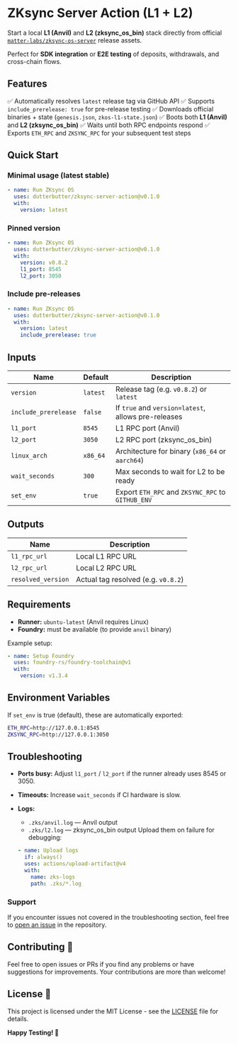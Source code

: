 # ZKsync Server Action (L1 + L2)

Start a local **L1 (Anvil)** and **L2 (zksync_os_bin)** stack directly from official [`matter-labs/zksync-os-server`](https://github.com/matter-labs/zksync-os-server) release assets.

Perfect for **SDK integration** or **E2E testing** of deposits, withdrawals, and cross-chain flows.

## Features

✅ Automatically resolves `latest` release tag via GitHub API
✅ Supports `include_prerelease: true` for pre-release testing
✅ Downloads official binaries + state (`genesis.json`, `zkos-l1-state.json`)
✅ Boots both **L1 (Anvil)** and **L2 (zksync_os_bin)**
✅ Waits until both RPC endpoints respond
✅ Exports `ETH_RPC` and `ZKSYNC_RPC` for your subsequent test steps

## Quick Start

### **Minimal usage (latest stable)**

```yaml
- name: Run ZKsync OS
  uses: dutterbutter/zksync-server-action@v0.1.0
  with:
    version: latest
````

### **Pinned version**

```yaml
- name: Run ZKsync OS 
  uses: dutterbutter/zksync-server-action@v0.1.0
  with:
    version: v0.8.2
    l1_port: 8545
    l2_port: 3050
```

### **Include pre-releases**

```yaml
- name: Run ZKsync OS
  uses: dutterbutter/zksync-server-action@v0.1.0
  with:
    version: latest
    include_prerelease: true
```

## Inputs

| Name                 | Default                        | Description                                         |
| -------------------- | ------------------------------ | --------------------------------------------------- |
| `version`            | `latest`                       | Release tag (e.g. `v0.8.2`) or `latest`             |
| `include_prerelease` | `false`                        | If `true` and `version=latest`, allows pre-releases |
| `l1_port`            | `8545`                         | L1 RPC port (Anvil)                                 |
| `l2_port`            | `3050`                         | L2 RPC port (zksync_os_bin)                         |
| `linux_arch`         | `x86_64`                       | Architecture for binary (`x86_64` or `aarch64`)     |
| `wait_seconds`       | `300`                          | Max seconds to wait for L2 to be ready              |
| `set_env`            | `true`                         | Export `ETH_RPC` and `ZKSYNC_RPC` to `GITHUB_ENV`   |

## Outputs

| Name               | Description                         |
| ------------------ | ----------------------------------- |
| `l1_rpc_url`       | Local L1 RPC URL                    |
| `l2_rpc_url`       | Local L2 RPC URL                    |
| `resolved_version` | Actual tag resolved (e.g. `v0.8.2`) |

## Requirements

* **Runner:** `ubuntu-latest` (Anvil requires Linux)
* **Foundry:** must be available (to provide `anvil` binary)

Example setup:

```yaml
- name: Setup Foundry
  uses: foundry-rs/foundry-toolchain@v1
  with:
    version: v1.3.4
```

## Environment Variables

If `set_env` is true (default), these are automatically exported:

```bash
ETH_RPC=http://127.0.0.1:8545
ZKSYNC_RPC=http://127.0.0.1:3050
```

## Troubleshooting

* **Ports busy:** Adjust `l1_port` / `l2_port` if the runner already uses 8545 or 3050.
* **Timeouts:** Increase `wait_seconds` if CI hardware is slow.
* **Logs:**

  * `.zks/anvil.log` — Anvil output
  * `.zks/l2.log` — zksync_os_bin output
    Upload them on failure for debugging:

  ```yaml
  - name: Upload logs
    if: always()
    uses: actions/upload-artifact@v4
    with:
      name: zks-logs
      path: .zks/*.log
  ```

### Support

If you encounter issues not covered in the troubleshooting section, feel free to [open an issue](https://github.com/dutterbutter/anvil-zksync-action/issues) in the repository.

## Contributing 🤝

Feel free to open issues or PRs if you find any problems or have suggestions for improvements. Your contributions are more than welcome!

## License 📄

This project is licensed under the MIT License - see the [LICENSE](LICENSE) file for details.

**Happy Testing! 🚀**